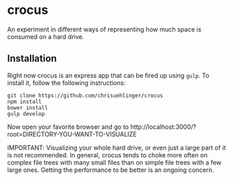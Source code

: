 crocus
======

An experiment in different ways of representing how much space is consumed on a hard drive.

Installation
------------

Right now crocus is an express app that can be fired up using `gulp`. To install it, follow the following instructions:

    git clone https://github.com/chrisuehlinger/crocus
    npm install
    bower install
    gulp develop
    
Now open your favorite browser and go to http://localhost:3000/?root=DIRECTORY-YOU-WANT-TO-VISUALIZE

IMPORTANT: Visualizing your whole hard drive, or even just a large part of it is not recommended. In general, crocus tends to choke more often on complex file trees with many small files than on simple file trees with a few large ones. Getting the performance to be better is an ongoing concern.



